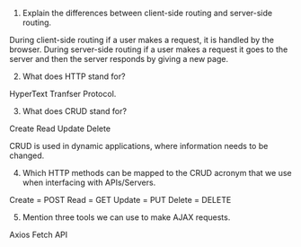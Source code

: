 1.  Explain the differences between client-side routing and server-side routing.

During client-side routing if a user makes a request, it is handled by the browser.
During server-side routing if a user makes a request it goes to the server and then the server responds by giving a new page.

2.  What does HTTP stand for?

HyperText Tranfser Protocol.

3.  What does CRUD stand for?

Create
Read
Update
Delete

CRUD is used in dynamic applications, where information needs to be changed.

4.  Which HTTP methods can be mapped to the CRUD acronym that we use when interfacing with APIs/Servers.

Create = POST
Read = GET
Update = PUT
Delete = DELETE

5.  Mention three tools we can use to make AJAX requests.

Axios
Fetch API
